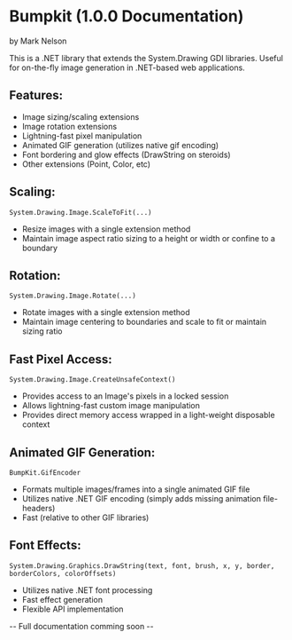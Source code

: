 Bumpkit (1.0.0 Documentation)
=============================

by Mark Nelson

This is a .NET library that extends the System.Drawing GDI libraries.
Useful for on-the-fly image generation in .NET-based web applications.

Features:
---------
* Image sizing/scaling extensions
* Image rotation extensions
* Lightning-fast pixel manipulation
* Animated GIF generation (utilizes native gif encoding)
* Font bordering and glow effects (DrawString on steroids)
* Other extensions (Point, Color, etc)

Scaling:
--------
`System.Drawing.Image.ScaleToFit(...)`
* Resize images with a single extension method
* Maintain image aspect ratio sizing to a height or width or confine to a boundary

Rotation:
---------
`System.Drawing.Image.Rotate(...)`
* Rotate images with a single extension method
* Maintain image centering to boundaries and scale to fit or maintain sizing ratio

Fast Pixel Access:
------------------
`System.Drawing.Image.CreateUnsafeContext()`
* Provides access to an Image's pixels in a locked session
* Allows lightning-fast custom image manipulation
* Provides direct memory access wrapped in a light-weight disposable context

Animated GIF Generation:
------------------------
`BumpKit.GifEncoder`
* Formats multiple images/frames into a single animated GIF file
* Utilizes native .NET GIF encoding (simply adds missing animation file-headers)
* Fast (relative to other GIF libraries)

Font Effects:
-------------
`System.Drawing.Graphics.DrawString(text, font, brush, x, y, border, borderColors, colorOffsets)`
* Utilizes native .NET font processing
* Fast effect generation
* Flexible API implementation

-- Full documentation comming soon --